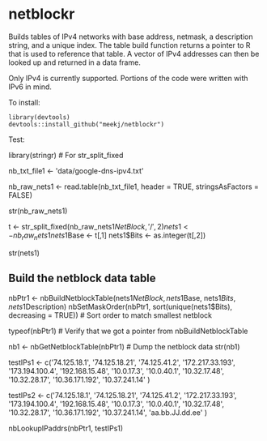 # netblockr

Builds tables of IPv4 networks with base address, netmask, a
description string, and a unique index. The table build
function returns a pointer to R that is used to reference
that table. A vector of IPv4 addresses can then be looked up
and returned in a data frame.

Only IPv4 is currently supported. Portions of the code were written with IPv6 in mind.

To install: 

    library(devtools)
    devtools::install_github("meekj/netblockr")

Test:

   library(stringr) # For str_split_fixed

   nb_txt_file1 <- 'data/google-dns-ipv4.txt'

   nb_raw_nets1 <- read.table(nb_txt_file1, header = TRUE, stringsAsFactors = FALSE)

   str(nb_raw_nets1)

   t <- str_split_fixed(nb_raw_nets1$NetBlock, '/', 2)
   nets1 <- nb_raw_nets1
   nets1$Base <- t[,1]
   nets1$Bits <- as.integer(t[,2])

   str(nets1)

   ## Build the netblock data table

   nbPtr1 <- nbBuildNetblockTable(nets1$NetBlock, nets1$Base, nets1$Bits, nets1$Description)
   nbSetMaskOrder(nbPtr1, sort(unique(nets1$Bits), decreasing = TRUE)) # Sort order to match smallest netblock

   typeof(nbPtr1) # Verify that we got a pointer from nbBuildNetblockTable

   nb1 <- nbGetNetblockTable(nbPtr1) # Dump the netblock data
   str(nb1)


   testIPs1 <- c('74.125.18.1', '74.125.18.21', '74.125.41.2', '172.217.33.193', '173.194.100.4', '192.168.15.48',
   '10.0.17.3', '10.0.40.1', '10.32.17.48', '10.32.28.17', '10.36.171.192', '10.37.241.14'
   )



   testIPs2 <- c('74.125.18.1', '74.125.18.21', '74.125.41.2', '172.217.33.193', '173.194.100.4', '192.168.15.48',
   '10.0.17.3', '10.0.40.1', '10.32.17.48', '10.32.28.17', '10.36.171.192', '10.37.241.14', 'aa.bb.JJ.dd.ee'
   )

   nbLookupIPaddrs(nbPtr1, testIPs1)






